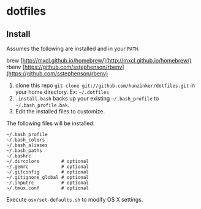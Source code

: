 dotfiles
========

## Install

Assumes the following are installed and in your `PATH`.

brew [http://mxcl.github.io/homebrew/](http://mxcl.github.io/homebrew/)
rbenv [https://github.com/sstephenson/rbenv](https://github.com/sstephenson/rbenv)

1. clone this repo `git clone git://github.com/hunzinker/dotfiles.git` in your home directory. Ex: `~/.dotfiles`
2. `.install.bash` backs up your existing `~/.bash_profile` to `~/.bash_profile.bak`.
3. Edit the installed files to customize.

The following files will be installed:

```
~/.bash_profile
~/.bash_colors
~/.bash_aliases
~/.bash_paths
~/.bashrc
~/.dircolors        # optional
~/.gemrc            # optional
~/.gitconfig        # optional
~/.gitignore_global # optional
~/.inputrc          # optional
~/.tmux.conf        # optional
```

Execute `osx/set-defaults.sh` to modify OS X settings.
